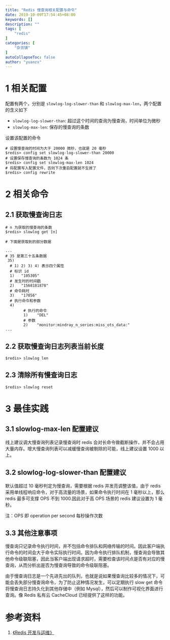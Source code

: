 ```yaml
---
title: "Redis 慢查询相关配置与命令"
date: 2019-10-09T17:54:45+08:00
keywords: []
description: ""
tags: [
    "redis"
]
categories: [
    "杂货铺"
]
autoCollapseToc: false
author: "yuanzx"
---
```


# 1 相关配置

配置有两个，分别是 `slowlog-log-slower-than` 和 `slowlog-max-len`，两个配置的含义如下

- `slowlog-log-slower-than`: 超过这个时间的查询为慢查询，时间单位为微秒
- `slowlog-max-len`: 保存的慢查询的条数

设置该配置的命令
```redis
# 设置慢查询的时间为大于 20000 微秒，也就是 20 毫秒
$redis> config set slowlog-log-slower-than 20000
# 设置保存慢查询的条数为 1024 条
$redis> config set slowlog-max-len 1024
# 将配置写入配置文件，否则下次重启配置就不生效了
$redis> config rewrite
```

# 2 相关命令

## 2.1 获取慢查询日志

```redis
# n 为获取的慢查询的条数
$redis> slowlog get [n]

# 下面是获取到的部分数据

...
# 35 是第三十五条数据
 35)    
  # 1) 2) 3) 4) 表示四个属性
  # 标识 id
  1)   "105305" 
  # 发生时的时间戳 
  2)   "1568181878"
  # 命令耗时
  3)   "17056"
  # 执行命令和参数
  4)      
        # 执行的命令
        1)    "DEL"
        # 参数
        2)    "monitor:mindray_n_series:miss_ots_data:"
...
```

## 2.2 获取慢查询日志列表当前长度

```redis
$redis> slowlog len
```

## 2.3 清除所有慢查询日志

```redis
$redis> slowlog reset
```

# 3 最佳实践

## 3.1 slowlog-max-len 配置建议

线上建议调大慢查询列表记录慢查询时 redis 会对长命令做截断操作，并不会占用大量内存。增大慢查询列表可以减缓慢查询被剔除的可能，线上建议设置 1000 以上。

## 3.2 slowlog-log-slower-than 配置建议

默认值超过 10 毫秒判定为慢查询，需要根据 redis 并发亮调整该值，由于 redis 采用单线程响应命令，对于高流量的场景，如果命令执行时间在 1 毫秒以上，那么 redis 最多可支撑 OPS 不到 1000.因此对于高 OPS 场景的 redis 建议设置为 1 毫秒。

注：OPS 即 operation per second 每秒操作次数

## 3.3 其他注意事项

慢查询只记录命令执行时间，并不包括命令排队和网络传输的时间。因此客户端执行命令的时间会大于命令实际执行时间。因为命令执行排队机制，慢查询会导致其他命令级联阻塞，因此当客户端出现请求超时，需要检查该时间点是否有对应的慢查询，从而分析出是否为慢查询导致的命令级联阻塞。

由于慢查询日志是一个先进先出的队列，也就是说如果慢查询比较多的情况下，可能会丢失部分慢查询命令，为了防止这种情况发生，可以定期执行 slow get 命令将慢查询日志持久化到其他存储中（例如 Mysql），然后可以制作可视化界面进行查询。像 Redis 私有云 CacheCloud 已经提供了这样的功能。

# 参考资料

1. [《Redis 开发与运维》]()